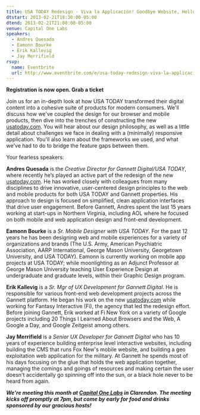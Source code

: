```yaml
---
title: USA TODAY Redesign - Viva la Applicación! Goodbye Website, Hello Web App
dtstart: 2013-02-21T18:30:00-05:00
dtend: 2013-02-21T21:00:00-05:00
venue: Capital One Labs
speakers:
  - Andres Quesada
  - Eamonn Bourke
  - Erik Kallevig
  - Jay Merrifield
rsvp:
  name: Eventbrite
  url: http://www.eventbrite.com/e/usa-today-redesign-viva-la-applicacion-goodbye-website-hello-web-app-tickets-5232161536
---
```


**Registration is now open. Grab a ticket**

Join us for an in-depth look at how USA TODAY transformed their digital content into a cohesive suite of products for modern consumers. We'll discuss how we've coupled the design for our browser and mobile products, then dive into the trenches of constructing the new [usatoday.com](http://usatoday.com). You will hear about our design philosophy, as well as a little detail about challenges we face in dealing with a (minimally) responsive application. You'll also learn about the frameworks we used, and what we've had to do to bridge the feature gaps between them.

Your fearless speakers:

**Andres Quesada** is the _Creative Director for Gannett Digital/USA TODAY_, where recently he’s played an active part of the redesign of the new [usatoday.com](http://usatoday.com). He has worked closely with colleagues from many disciplines to drive innovative, user-centered design principles to the web and mobile products for both USA TODAY and Gannett properties. His approach to design is focused on simplified, clean application interfaces that drive user engagement. Before Gannett, Andres spent the last 15 years working at start-ups in Northern Virginia, including AOL where he focused on both mobile and web application design and front-end development.

**Eamonn Bourke** is a _Sr. Mobile Designer with USA TODAY_. For the past 12 years he has been designing web and mobile experiences for a variety of organizations and brands (The U.S. Army, American Psychiatric Association, AARP International, George Mason University, Georgetown University, and USA TODAY). Eamonn is currently working on mobile app projects at USA TODAY; while moonlighting as an Adjunct Professor at George Mason University teaching User Experience Design at undergraduate and graduate levels, within their Graphic Design program.

**Erik Kallevig** is a _Sr. Mgr of UX Development for Gannett Digital_. He is responsible for various front-end web development projects across the Gannett platform. He began his work on the new [usatoday.com](http://usatoday.com) while working for Fantasy Interactive (Fi), the agency that led the redesign effort. Before joining Gannett, Erik worked at Fi New York on a variety of Google projects including 20 Things I Learned About Browsers and the Web, A Google a Day, and Google Zeitgeist among others.

**Jay Merrifield** is a _Senior UX Developer for Gannett Digital_ who has 10 years of experience building enterprise level interactive websites, including building the CMS that runs Fox New's mobile website, and building a geo exploitation web application for the military. At Gannett he spends most of his days focusing on the glue that holds the web application together, managing the comings and goings of resources and making certain the user doesn't accidentally go spinning off into the sun, or a black hole never to be heard from again.

_**We're meeting this month at [Capital One Labs](https://capitalonelabs.com/) in Clarendon. The meeting kicks off promptly at 7pm, but come by early for food and drinks sponsored by our gracious hosts!**_